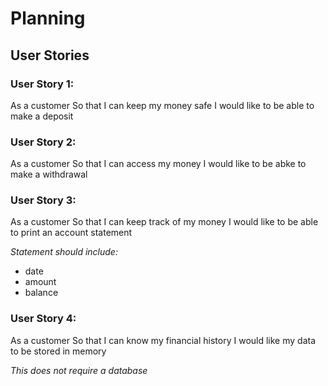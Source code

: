 # Planning

## User Stories

### User Story 1:

As a customer
So that I can keep my money safe
I would like to be able to make a deposit

### User Story 2:

As a customer
So that I can access my money
I would like to be abke to make a withdrawal

### User Story 3:

As a customer
So that I can keep track of my money
I would like to be able to print an account statement

*Statement should include:*
- date
- amount
- balance

### User Story 4:

As a customer
So that I can know my financial history
I would like my data to be stored in memory

*This does not require a database*

